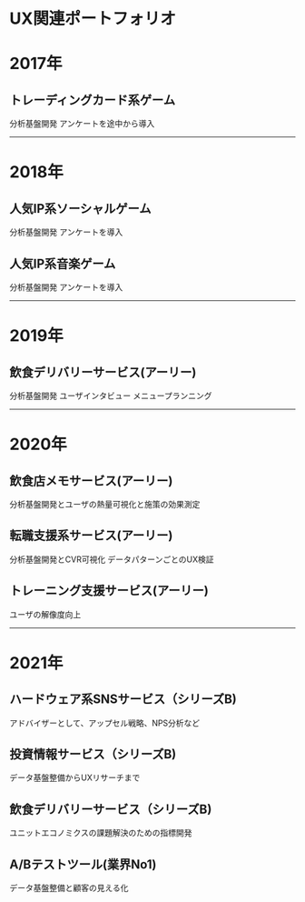 # UX関連ポートフォリオ

# 2017年

## トレーディングカード系ゲーム

分析基盤開発
アンケートを途中から導入

-----

# 2018年

## 人気IP系ソーシャルゲーム

分析基盤開発
アンケートを導入

## 人気IP系音楽ゲーム

分析基盤開発
アンケートを導入

-----

# 2019年

## 飲食デリバリーサービス(アーリー)
分析基盤開発
ユーザインタビュー
メニュープランニング

-----

# 2020年

## 飲食店メモサービス(アーリー)
分析基盤開発とユーザの熱量可視化と施策の効果測定

## 転職支援系サービス(アーリー)
分析基盤開発とCVR可視化
データパターンごとのUX検証

## トレーニング支援サービス(アーリー)
ユーザの解像度向上

-----

# 2021年

## ハードウェア系SNSサービス（シリーズB)
アドバイザーとして、アップセル戦略、NPS分析など

## 投資情報サービス（シリーズB)
データ基盤整備からUXリサーチまで

## 飲食デリバリーサービス（シリーズB)
ユニットエコノミクスの課題解決のための指標開発

## A/Bテストツール(業界No1)
データ基盤整備と顧客の見える化

